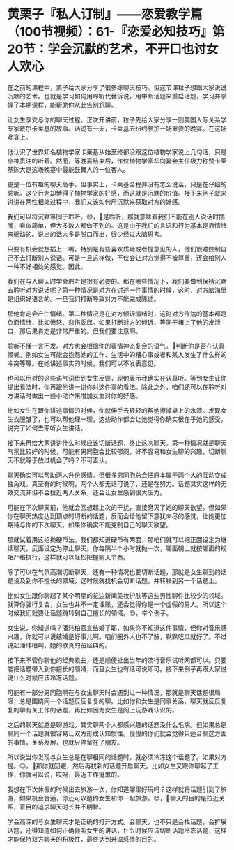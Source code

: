 # 黄栗子『私人订制』——恋爱教学篇（100节视频）：61-『恋爱必知技巧』第20节：学会沉默的艺术，不开口也讨女人欢心

在之前的课程中，栗子给大家分享了很多练聊天技巧。但这节课粒子想跟大家说说沉默的艺术。也就是学习如何用聆听代替诉说，用中断话题来重启话题，学习并掌握了本期课程，能帮助你从此告别尬聊。

让女生享受与你的聊天过程。正次开讲前，粒子先给大家分享一则美国人际关系学专家戴尔卡莱基的故事。话说有一天，卡莱基去纽约参加一场重要的晚宴。在这场晚宴上。

他认识了世界知名植物学家卡莱基从始至终都没跟这位植物学家说上几句话，只是全神贯注的听着。然而，等晚宴结束后，作位植物学家却向宴会主任极力称赞卡莱基陈大是这场晚宴中最能鼓舞人的一位客人。

更是一位有趣的聊天高手。但事实上，卡莱基全程并没有怎么说话，只是在仔细的聆听。这个行为却博得了植物学家的好感，而这就是沉默的价值。接下来例子就来讲讲在两性相处过程中，我们又该如何用沉默来获取对方的好感。

我们可以将沉默等同于聆听。😊，🎼是聆听，那就意味着我们不能在别人说话时插嘴，看似简单，但大多数人都做不到的。这是由于我们的言语和行为基本是靠情绪来驱动的。说出的话大多是脱口而出，很少经过大脑思考。

只要有机会就想插上一嘴。特别是有些喜欢质疑或者提意见的人，他们很难控制自己不去打断别人说话。可是一旦这样做，不仅会让对方觉得不被尊重，还会给别人一种不好相处的感觉。因此。

我们在与人聊天时学会聆听是很有必要的。那在哪些情况下，我们要做到保持沉默去聆听对方说话呢？第一种情况是对方在讲述一件事情的时候，这时，对方脑海里是组织好语言的。一旦我们打断导致对方不能完成陈述。

那他肯定会产生情绪。第二种情况是在对方倾诉情绪时，这时对方传达的基本都是负面情绪，比如愤怒、悲伤委屈。如果打断对方的倾诉，等同于堵上了他的发泄口，那后果肯定是非常严重的。但我们要注意啊。

聆听不懂一言不发。对方也会根据你的表情神态复合的语气。🎼判断你是否在认真倾听。例如女生可能会抱怨她的工作、生活中的糟心事或者和某人发生了什么样的冲突等等。在她讲述事实的时候，我们可以不发表意见。

也可以用对的这些语气词给到女生反馈，现他表示我确实在认真听。等到女生让你提出看法时，你再跟他讲一讲你对这件事的看法。除此之外，咱们还可以在聆听对方讲话时做出一些小动作来增加女生对你的好感。

比如女生在跟你讲述事情的时候，你就伸手去轻轻的帮她擦掉桌上的水渍。发现女生衣服皱了，也可以帮他理一理。这些动作都会让她觉得你确实很在乎她的感受。说完了如何去聆听女生讲话。

接下来再给大家讲讲什么时候应该切断话题，终止这次聊天。第一种情况就是聊天气氛比较好的时候，可能有男同胞会比较郁闷，好不容易和女生聊的兴趣，切断聊天不就等于放过机会了吗？不可否认。

聊天确实可以帮助两人升份感情。但很多男同胞总会把原本属于两个人的互动变成独角戏。真至有的时候啊，两个人都无话可说了，还是在努力。话题其实这样的无效交流非但不会拉近两人关系，还会让女生感到很大压力。

可能在下次聊天前，他就会回想起上次的干扰，直接磨灭了她的聊天欲望。但如果你在聊天热度达到顶点时切断的话题，反而会给他留下意犹未尽的感觉，让她更加期待与你的下次聊天。如果你确实不能克制自己的聊天欲望。

那就试着用这招抛硬币法。我们都知道硬币有两面，那咱们就可以把正面设定为继续聊天，反面设定为停止聊天。你每隔半个小时就抛一次，哪面朝上就按哪面的规矩严格执行，这样就可以轻松把握聊天节奏。

除了可以在气氛高潮切断聊天，还有一种情况也要切断话题，那就是女生聊到的话题设及到你不擅长的领域，这时候就找机会切断话题，并转移到另一个话题上。

比如女生跟你聊起了某个明星的花边新闻美妆护肤等这些男性聊件比较少的领域。就算你强行复合，女生也并不一定埋账，还会觉得你是一个虚假的男人。所以这个时候我们就要让话题跳转到自己擅长的领域。😊，举个例子。

女生说，你知道吗？潘玮柏官宣结婚了耶，如果你不知道这件事情，但你对音乐感兴趣，你就可以说结婚是好事儿啊。咱们圈外人也不了解，默默吃瓜就好了。不过说起潘玮柏啊，她的歌真的蛮经典的。

接下来不管你聊他的经典歌曲，还是顺便扯出当年的流行音乐试听网都可以。只要能把话题带入到你擅长的领域，而且女生也有话可说即可。接下来例子再跟大家说说什么时候应该冷冻话题。

可能有一部分男同胞啊在与女生聊天时会遇到过一种情况，那就是聊天话题很局限，总是围绕同一个话题反反复复的聊。比如你和女生是同事关系，聊天就反反复复的聊有关工作的话题，再比如因为女生是网上玩游戏认识的。

之后的聊天就总是聊游戏。其实聊两个人都感兴趣的话题没什么毛病。但如果总是聊同一个话题就很容易让双方形成认知惯性。慢慢的你们就会觉得只适合聊这方面的事情，关系发展，也就只停留在了朋友。

所以说当你发现与女生总是在聊相同的话题时，就必须冷冻这个话题了。如果对方提。😊，🎼那你就回避，然后再找新的话题开启聊天。比如女生又跟你聊起了工作，你就可以说，哎呀，最近工作挺累的。

我想在下次休假的时候出去旅游一次，你知道哪里好玩吗？这样就将话题引到了旅游，如果机会合适，你还可以邀约女生和你一起旅游。😊，🎼聊天的目的是拉近关系，盲目的追求聊天时长并不明智。

学会高深的与女生聊天才是正确的打开方式。会聊天，也不只是会找话题，会扩展话题，还得知道如何正确倾听女生的讲话，什么时候应该切断话题冷冻话题，这样才能保持双方聊天的积极性，最终达到升温感情的目的。

